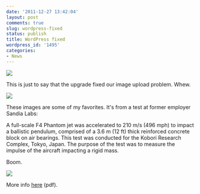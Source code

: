 ```yaml
---
date: '2011-12-27 13:42:04'
layout: post
comments: true
slug: wordpress-fixed
status: publish
title: WordPress fixed
wordpress_id: '1495'
categories:
- News
---
```


[![](http://fnord.phfactor.net/wp-content/uploads/2011/12/f4_image1-450x350.jpg)](http://fnord.phfactor.net/wp-content/uploads/2011/12/f4_image1.jpg)

This is just to say that the upgrade fixed our image upload problem. Whew.

[![](http://fnord.phfactor.net/wp-content/uploads/2011/12/f4_image2-450x349.jpg)](http://fnord.phfactor.net/wp-content/uploads/2011/12/f4_image2.jpg)

These images are some of my favorites. It's from a test at former employer Sandia Labs:


> 
A full-scale F4 Phantom jet was accelerated to 210 m/s (496 mph) to impact a ballistic pendulum, comprised of a 3.6 m (12 ft) thick reinforced concrete block on air bearings. This test was conducted for the Kobori Research Complex, Tokyo, Japan. The purpose of the test was to measure the impulse of the aircraft impacting a rigid mass. 




Boom.

[![](http://fnord.phfactor.net/wp-content/uploads/2011/12/f4_image3-450x352.jpg)](http://fnord.phfactor.net/wp-content/uploads/2011/12/f4_image3.jpg)

More info [here](http://www.nrc.gov/reading-rm/doc-collections/nuregs/contract/cr6906/cr6906.pdf) (pdf).

